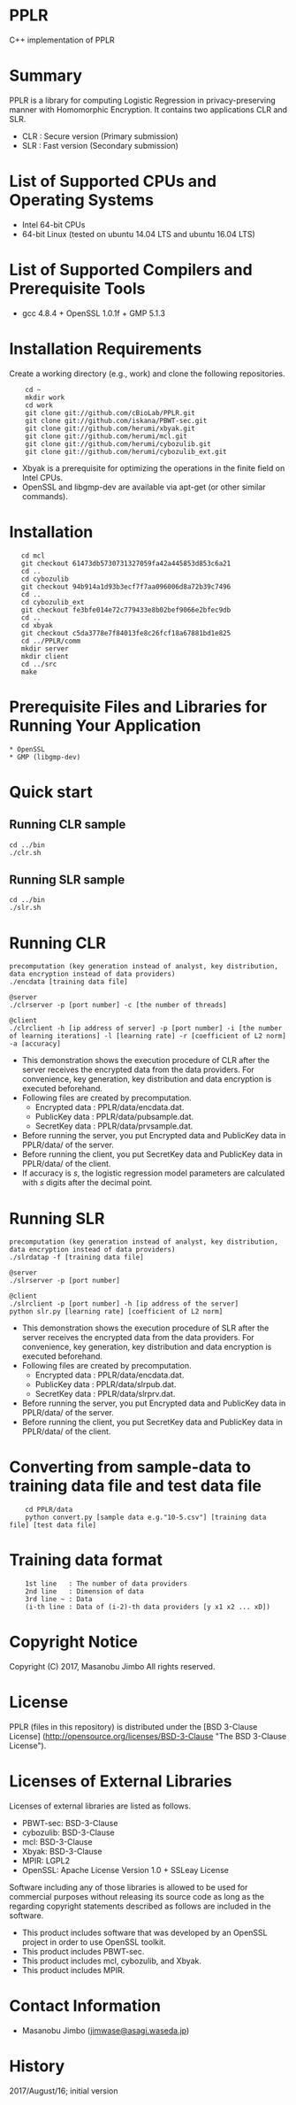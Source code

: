 # PPLR

C++ implementation of PPLR

# Summary
PPLR is a library for computing Logistic Regression in privacy-preserving manner with Homomorphic Encryption. 
It contains two applications CLR and SLR.
* CLR : Secure version (Primary submission)
* SLR : Fast version (Secondary submission)

# List of Supported CPUs and Operating Systems
* Intel 64-bit CPUs
* 64-bit Linux (tested on ubuntu 14.04 LTS and ubuntu 16.04 LTS)

# List of Supported Compilers and Prerequisite Tools
* gcc 4.8.4 + OpenSSL 1.0.1f + GMP 5.1.3

# Installation Requirements
Create a working directory (e.g., work) and clone the following repositories.

		cd ~
		mkdir work
		cd work
		git clone git://github.com/cBioLab/PPLR.git
		git clone git://github.com/iskana/PBWT-sec.git
		git clone git://github.com/herumi/xbyak.git
 		git clone git://github.com/herumi/mcl.git
		git clone git://github.com/herumi/cybozulib.git
		git clone git://github.com/herumi/cybozulib_ext.git
* Xbyak is a prerequisite for optimizing the operations in the finite field on Intel CPUs.
* OpenSSL and libgmp-dev are available via apt-get (or other similar commands).

# Installation
       cd mcl
       git checkout 61473db5730731327059fa42a445853d853c6a21
       cd ..
       cd cybozulib
       git checkout 94b914a1d93b3ecf7f7aa096006d8a72b39c7496
       cd ..
       cd cybozulib_ext
       git checkout fe3bfe014e72c779433e8b02bef9066e2bfec9db
       cd ..
       cd xbyak
       git checkout c5da3778e7f84013fe8c26fcf18a67881bd1e825
       cd ../PPLR/comm
       mkdir server
       mkdir client
       cd ../src
       make

# Prerequisite Files and Libraries for Running Your Application
	* OpenSSL
	* GMP (libgmp-dev)
	
# Quick start

## Running CLR sample
	cd ../bin
	./clr.sh

## Running SLR sample
	cd ../bin
	./slr.sh
	
# Running CLR
	precomputation (key generation instead of analyst, key distribution, data encryption instead of data providers) 
	./encdata [training data file]

	@server
	./clrserver -p [port number] -c [the number of threads]
	
	@client
	./clrclient -h [ip address of server] -p [port number] -i [the number of learning iterations] -l [learning rate] -r [coefficient of L2 norm] -a [accuracy]

* This demonstration shows the execution procedure of CLR after the server receives the encrypted data from the data providers. For convenience, key generation, key distribution and data encryption is executed beforehand.
* Following files are created by precomputation.
	* Encrypted data : PPLR/data/encdata.dat.
	* PublicKey data : PPLR/data/pubsample.dat.
	* SecretKey data : PPLR/data/prvsample.dat.
* Before running the server, you put Encrypted data and PublicKey data in PPLR/data/ of the server.
* Before running the client, you put SecretKey data and PublicKey data in PPLR/data/ of the client.
* If accuracy is *s*, the logistic regression model parameters are calculated with *s* digits after the decimal point.


# Running SLR
	precomputation (key generation instead of analyst, key distribution, data encryption instead of data providers) 
	./slrdatap -f [training data file]

	@server
	./slrserver -p [port number]
	
	@client
	./slrclient -p [port number] -h [ip address of the server]
	python slr.py [learning rate] [coefficient of L2 norm]
		
* This demonstration shows the execution procedure of SLR after the server receives the encrypted data from the data providers. For convenience, key generation, key distribution and data encryption is executed beforehand.
* Following files are created by precomputation.
	* Encrypted data : PPLR/data/encdata.dat.
	* PublicKey data : PPLR/data/slrpub.dat.
	* SecretKey data : PPLR/data/slrprv.dat.
* Before running the server, you put Encrypted data and PublicKey data in PPLR/data/ of the server.
* Before running the client, you put SecretKey data and PublicKey data in PPLR/data/ of the client.	

# Converting from sample-data to training data file and test data file
		cd PPLR/data
		python convert.py [sample data e.g."10-5.csv"] [training data file] [test data file]

# Training data format
 	   	1st line   : The number of data providers
	   	2nd line   : Dimension of data 
	   	3rd line ~ : Data
		(i-th line : Data of (i-2)-th data providers [y x1 x2 ... xD])

# Copyright Notice
Copyright (C) 2017, Masanobu Jimbo 
All rights reserved.

# License
PPLR (files in this repository) is distributed under the [BSD 3-Clause License] (http://opensource.org/licenses/BSD-3-Clause "The BSD 3-Clause License").

# Licenses of External Libraries
Licenses of external libraries are listed as follows.

* PBWT-sec: BSD-3-Clause
* cybozulib: BSD-3-Clause
* mcl: BSD-3-Clause
* Xbyak: BSD-3-Clause
* MPIR: LGPL2
* OpenSSL: Apache License Version 1.0 + SSLeay License

Software including any of those libraries is allowed to be used for commercial purposes without releasing its source code as long as the regarding copyright statements described as follows are included in the software.

* This product includes software that was developed by an OpenSSL project in order to use OpenSSL toolkit.
* This product includes PBWT-sec.
* This product includes mcl, cybozulib, and Xbyak.
* This product includes MPIR.

# Contact Information
* Masanobu Jimbo (jimwase@asagi.waseda.jp)

# History

2017/August/16; initial version
